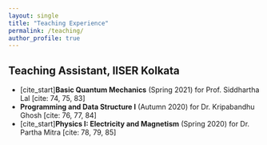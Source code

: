 ```yaml
---
layout: single
title: "Teaching Experience"
permalink: /teaching/
author_profile: true
---
```


## Teaching Assistant, IISER Kolkata

* [cite_start]**Basic Quantum Mechanics** (Spring 2021) for Prof. Siddhartha Lal [cite: 74, 75, 83]
* **Programming and Data Structure I** (Autumn 2020) for Dr. Kripabandhu Ghosh [cite: 76, 77, 84]
* [cite_start]**Physics I: Electricity and Magnetism** (Spring 2020) for Dr. Partha Mitra [cite: 78, 79, 85]
